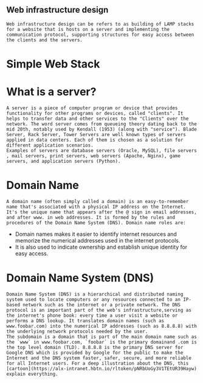 ##  **Web infrastructure design**

    Web infrastructure design can be refers to as building of LAMP stacks for a website that is hosts on a server and implementing the communication protocol, supporting structures for easy access between the clients and the servers.

#   **Simple Web Stack**

#   **What is a server?**

    A server is a piece of computer program or device that provides functionality for other programs or devices, called "clients". It helps to transfer data and other services to the "Clients" over the network. The word server comes from queueing theory dating back to the mid 20th, notably used by Kendall (1953) (along with "service"). Blade Server, Rack Server, Tower Servers are well known types of servers applied in data centers. Each of them is chosen as a solution for different application scenarios.
    Examples of servers are database servers (Oracle, MySQL), file servers , mail servers, print servers, web servers (Apache, Nginx), game servers, and application servers (Python).


#   **Domain Name**

    A domain name (often simply called a domain) is an easy-to-remember name that's associated with a physical IP address on the Internet. It's the unique name that appears after the @ sign in email addresses, and after www. in web addresses. It is formed by the rules and procedures of the Domain Name System (DNS). Domain name roles are:
*   Domain names makes it easier to identify internet resources and memorize the numerical addresses used in the internet protocols.
*   It is also used to indicate ownership and establish unique identity for easy access.

#   **Domain Name System (DNS)**

    Domain Name System (DNS) is a hierarchical and distributed naming system used to locate computers or any resources connected to an IP-based network such as the internet or a private network. The DNS protocol is an important part of the web's infrastructure,serving as the internet's phone book: every time a user visit a website or performs a DNS lookup. It translates domain names (such as www.foobar.com) into the numerical IP addresses (such as 8.8.8.8) with the underlying network protocols needed by the user.
    The subdomain is a domain that is part of the main domain name such as the `www` in www.foobar.com, `foobar` is the primary domainand .com is the top level domain (TLD). 8.8.8.8 is the primary DNS server for Google DNS which is provided by Google for the public to make the Internet and the DNS system faster, safer, secure, and more reliable for all Internet users. For a deep illustration about the DNS, this [cartoon](https://alx-intranet.hbtn.io/rltoken/pNRbUoGy3V1TEtUR39Hayw) explain everything.